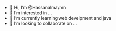 - 👋 Hi, I’m @Hassanalmaymn
- 👀 I’m interested in ...
- 🌱 I’m currently learning web develpment and java
- 💞️ I’m looking to collaborate on ...

<!---
Hassanalmaymn/Hassanalmaymn is a ✨ special ✨ repository because its `README.md` (this file) appears on your GitHub profile.
You can click the Preview link to take a look at your changes.
--->
